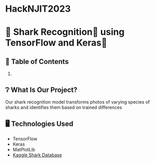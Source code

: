 # HackNJIT2023
<h1> 🦈 Shark Recognition👀 using TensorFlow and Keras🦈</h1>


<h2>📜 Table of Contents </h2>
<ol>
  <li>   </li>
  
</ol>


<h2>❔ What Is Our Project? </h2>
<p> Our shark recognition model transforms photos of varying species of sharks and identifies them based on trained differences</p>



<h2> 🖥️ Technologies Used </h2>

<ul>
  <li>TensorFlow</li>
  <li>Keras</li>
  <li>MatPlotLib</li>
  <li> <a href = 'https://www.kaggle.com/datasets/larusso94/shark-species'>Kaggle Shark Database </a></li>
</ul>
